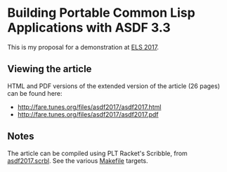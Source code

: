 Building Portable Common Lisp Applications with ASDF 3.3
========================================================

This is my proposal for a demonstration at
[ELS 2017](http://2017.programmingconference.org/track/els-2017).

Viewing the article
-------------------

HTML and PDF versions of the extended version of the article (26 pages)
can be found here:

  * http://fare.tunes.org/files/asdf2017/asdf2017.html
  * http://fare.tunes.org/files/asdf2017/asdf2017.pdf


Notes
-----

The article can be compiled using PLT Racket's Scribble, from
[asdf2017.scrbl](https://github.com/fare/asdf2017/blob/master/asdf2017.scrbl).
See the various [Makefile](https://github.com/fare/asdf2017/blob/master/Makefile) targets.
